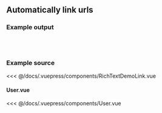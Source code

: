 ## Automatically link urls 

### Example output

<br />
<ClientOnly>
<RichTextDemoLink />
</ClientOnly>
<br />

### Example source
<<< @/docs/.vuepress/components/RichTextDemoLink.vue

#### User.vue
<<< @/docs/.vuepress/components/User.vue
